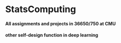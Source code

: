 # StatsComputing

#### All assignments and projects in 36650/750 at CMU
#### other self-design function in deep learning
